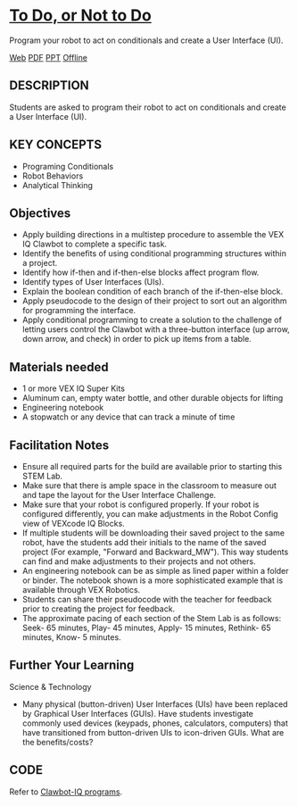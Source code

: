 # [To Do, or Not to Do](https://education.vex.com/parent-wrapper.php?id=to-do-or-not-to-do-iq)

Program your robot to act on conditionals and create a User Interface (UI).

[Web](https://education.vex.com/parent-wrapper.php?id=to-do-or-not-to-do-iq)
[PDF](https://education.vex.com/xyleme_content/to-do-or-not-to-do-iq/pdf/to-do-or-not-to-do-iq.pdf)
[PPT](https://education.vex.com/xyleme_content/to-do-or-not-to-do-iq/pptx/to-do-or-not-to-do-iq.pptx)
[Offline](https://education.vex.com/xyleme_content/offline/iq/to-do-or-not-to-do-iq.zip)


## DESCRIPTION

Students are asked to program their robot to act on conditionals and create a User Interface (UI).


## KEY CONCEPTS

- Programing Conditionals
- Robot Behaviors
- Analytical Thinking


## Objectives

- Apply building directions in a multistep procedure to assemble the VEX IQ Clawbot to complete a specific task.
- Identify the benefits of using conditional programming structures within a project.
- Identify how if-then and if-then-else blocks affect program flow.
- Identify types of User Interfaces (UIs).
- Explain the boolean condition of each branch of the if-then-else block.
- Apply pseudocode to the design of their project to sort out an algorithm for programming the interface.
- Apply conditional programming to create a solution to the challenge of letting users control the Clawbot with a three-button interface (up arrow, down arrow, and check) in order to pick up items from a table.


## Materials needed

- 1 or more VEX IQ Super Kits
- Aluminum can, empty water bottle, and other durable objects for lifting
- Engineering notebook
- A stopwatch or any device that can track a minute of time


## Facilitation Notes

- Ensure all required parts for the build are available prior to starting this STEM Lab.
- Make sure that there is ample space in the classroom to measure out and tape the layout for the User Interface Challenge.
- Make sure that your robot is configured properly. If your robot is configured differently, you can make adjustments in the Robot Config view of VEXcode IQ Blocks.
- If multiple students will be downloading their saved project to the same robot, have the students add their initials to the name of the saved project (For example, "Forward and Backward_MW"). This way students can find and make adjustments to their projects and not others.
- An engineering notebook can be as simple as lined paper within a folder or binder. The notebook shown is a more sophisticated example that is available through VEX Robotics.
- Students can share their pseudocode with the teacher for feedback prior to creating the project for feedback.
- The approximate pacing of each section of the Stem Lab is as follows: Seek- 65 minutes, Play- 45 minutes, Apply- 15 minutes, Rethink- 65 minutes, Know- 5 minutes.


## Further Your Learning

Science & Technology
- Many physical (button-driven) User Interfaces (UIs) have been replaced by Graphical User Interfaces (GUIs). Have students investigate commonly used devices (keypads, phones, calculators, computers) that have transitioned from button-driven UIs to icon-driven GUIs. What are the benefits/costs?


## CODE

Refer to [Clawbot-IQ programs](../../Builds/Super-Kit-Builds/Clawbot-IQ).
